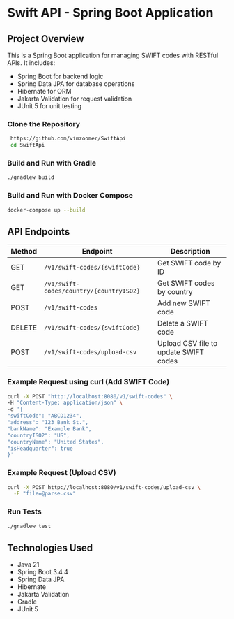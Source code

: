 # Swift API - Spring Boot Application

## Project Overview
This is a Spring Boot application for managing SWIFT codes with RESTful APIs. It includes:
- Spring Boot for backend logic
- Spring Data JPA for database operations
- Hibernate for ORM
- Jakarta Validation for request validation
- JUnit 5 for unit testing

### Clone the Repository
```sh
 https://github.com/vimzoomer/SwiftApi
 cd SwiftApi
```

### Build and Run with Gradle
```sh
./gradlew build
```

### Build and Run with Docker Compose
```sh
docker-compose up --build
```

## API Endpoints
| Method | Endpoint | Description |
|--------|---------|-------------|
| GET | `/v1/swift-codes/{swiftCode}` | Get SWIFT code by ID |
| GET | `/v1/swift-codes/country/{countryISO2}` | Get SWIFT codes by country |
| POST | `/v1/swift-codes` | Add new SWIFT code |
| DELETE | `/v1/swift-codes/{swiftCode}` | Delete a SWIFT code |
| POST | `/v1/swift-codes/upload-csv` | Upload CSV file to update SWIFT codes |

### Example Request using curl (Add SWIFT Code)
```sh
curl -X POST "http://localhost:8080/v1/swift-codes" \
-H "Content-Type: application/json" \
-d '{
"swiftCode": "ABCD1234",
"address": "123 Bank St.",
"bankName": "Example Bank",
"countryISO2": "US",
"countryName": "United States",
"isHeadquarter": true
}'

```

### Example Request (Upload CSV)
```sh
curl -X POST http://localhost:8080/v1/swift-codes/upload-csv \
  -F "file=@parse.csv"
```

### Run Tests
```sh
./gradlew test
```

## Technologies Used
- Java 21
- Spring Boot 3.4.4
- Spring Data JPA
- Hibernate
- Jakarta Validation
- Gradle
- JUnit 5



